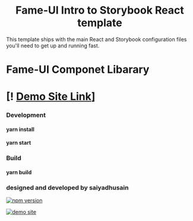 <h1 align="center">
  Fame-UI Intro to Storybook React template
</h1>

This template ships with the main React and Storybook configuration files you'll need to get up and running fast.

# Fame-UI Componet Libarary 

# [! [Demo Site Link]( https://sydhsn.github.io/Fame-UI/?path=/story/fame-ui-component--page)]  

### Development 
#### yarn install 
#### yarn start

### Build 
#### yarn build

### designed and developed by saiyadhusain
[![npm version](https://img.shields.io/npm/v/@saiyadhusain/Fame-UI)](https://github.com/sydhsn/Fame-UI)


[![demo site](https://img.shields.io/badge/demo-site-green.svg)](https://sydhsn.github.io/Fame-UI/)
